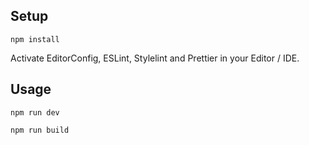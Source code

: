 ## Setup

```
npm install
```

Activate EditorConfig, ESLint, Stylelint and Prettier in your Editor / IDE.

## Usage

```
npm run dev
```

```
npm run build
```